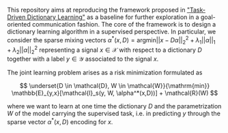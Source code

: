 This repository aims at reproducing the framework proposed in ["Task-Driven Dictionary Learning"](https://arxiv.org/pdf/1009.5358) as a baseline for further exploration in a goal-oriented communication fashion. The core of the framework is to design a dictionary learning algorithm in a supervised perspective. In particular, we consider the sparse mixing vectors $\alpha^*(x,D) = \mathrm{argmin} ||x - D\alpha||_2^2 + \lambda_1 ||\alpha||_1 + \lambda_2 ||\alpha||_2^2$ representing a signal $x \in \mathcal{X}$ with respect to a dictionary $D$ together with a label $y \in \mathcal{Y}$ associated to the signal $x$. 

The joint learning problem arises as a risk minimization formulated as 

$$
\underset{D \in \mathcal{D}, W \in \mathcal{W}}{\mathrm{min}} \mathbb{E}_{y,x}[\mathcal{l}_s(y, W, \alpha^*(x,D))] + \mathcal{R}(W)
$$

where we want to learn at one time the dictionary $D$ and the parametrization $W$ of the model carrying the supervised task, i.e. in predicting $y$ through the sparse vector $\alpha^*(x,D)$ encoding for $x$. 

